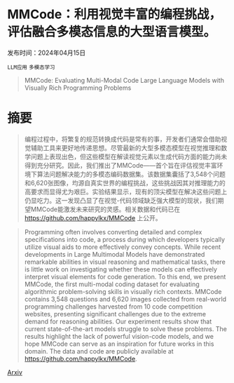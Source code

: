 # MMCode：利用视觉丰富的编程挑战，评估融合多模态信息的大型语言模型。

发布时间：2024年04月15日

`LLM应用` `多模态学习`

> MMCode: Evaluating Multi-Modal Code Large Language Models with Visually Rich Programming Problems

# 摘要

> 编程过程中，将繁复的规范转换成代码是常有的事，开发者们通常会借助视觉辅助工具来更好地传递思想。尽管最新的大型多模态模型在视觉推理和数学问题上表现出色，但这些模型在解读视觉元素以生成代码方面的能力尚未得到充分研究。因此，我们推出了MMCode——首个旨在评估视觉丰富环境下算法问题解决能力的多模态编码数据集。该数据集囊括了3,548个问题和6,620张图像，均源自真实世界的编程挑战，这些挑战因其对推理能力的高要求而显得尤为艰巨。实验结果显示，现有的顶尖模型在解决这些问题上仍显吃力。这一发现凸显了在视觉-代码领域缺乏强大模型的现状，我们期望MMCode能激发未来研究的灵感。相关数据和代码已在 https://github.com/happylkx/MMCode 上公开。

> Programming often involves converting detailed and complex specifications into code, a process during which developers typically utilize visual aids to more effectively convey concepts. While recent developments in Large Multimodal Models have demonstrated remarkable abilities in visual reasoning and mathematical tasks, there is little work on investigating whether these models can effectively interpret visual elements for code generation. To this end, we present MMCode, the first multi-modal coding dataset for evaluating algorithmic problem-solving skills in visually rich contexts. MMCode contains 3,548 questions and 6,620 images collected from real-world programming challenges harvested from 10 code competition websites, presenting significant challenges due to the extreme demand for reasoning abilities. Our experiment results show that current state-of-the-art models struggle to solve these problems. The results highlight the lack of powerful vision-code models, and we hope MMCode can serve as an inspiration for future works in this domain. The data and code are publicly available at https://github.com/happylkx/MMCode.

[Arxiv](https://arxiv.org/abs/2404.09486)
